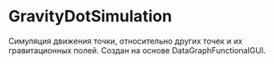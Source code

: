 # GravityDotSimulation
Симуляция движения точки, относительно других точек и их гравитационных полей. Создан на основе DataGraphFunctionalGUI.
